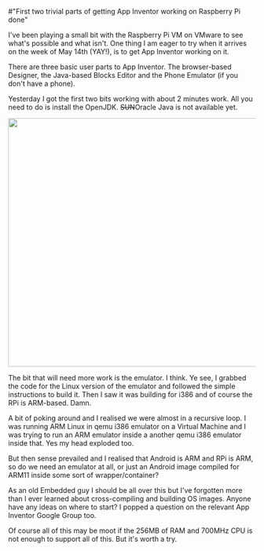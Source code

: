 #"First two trivial parts of getting App Inventor working on Raspberry Pi done"

I've been playing a small bit with the Raspberry Pi VM on VMware to see what's possible and what isn't. One thing I am eager to try when it arrives on the week of May 14th (YAY!), is to get App Inventor working on it.

There are three basic user parts to App Inventor. The browser-based Designer, the Java-based Blocks Editor and the Phone Emulator (if you don't have a phone).

Yesterday I got the first two bits working with about 2 minutes work. All you need to do is install the OpenJDK. <del>SUN</del>Oracle Java is not available yet.

<a href="https://s3-eu-west-1.amazonaws.com/conoroneill.net/wp-content/uploads/2012/04/appinventor_raspberrypi.png"><img class="alignnone size-large wp-image-706" title="appinventor_raspberrypi" src="https://s3-eu-west-1.amazonaws.com/conoroneill.net/wp-content/uploads/2012/04/appinventor_raspberrypi-1024x888.png" alt="" width="584" height="506" /></a>

The bit that will need more work is the emulator. I think. Ye see, I grabbed the code for the Linux version of the emulator and followed the simple instructions to build it. Then I saw it was building for i386 and of course the RPi is ARM-based. Damn.

A bit of poking around and I realised we were almost in a recursive loop. I was running ARM Linux in qemu i386 emulator on a Virtual Machine and I was trying to run an ARM emulator inside a another qemu i386 emulator inside that. Yes my head exploded too.

But then sense prevailed and I realised that Android is ARM and RPi is ARM, so do we need an emulator at all, or just an Android image compiled for ARM11 inside some sort of wrapper/container?

As an old Embedded guy I should be all over this but I've forgotten more than I ever learned about cross-compiling and building OS images. Anyone have any ideas on where to start? I popped a question on the relevant App Inventor Google Group too.

Of course all of this may be moot if the 256MB of RAM and 700MHz CPU is not enough to support all of this. But it's worth a try.